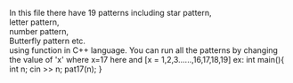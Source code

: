 In this file there have 19 patterns including star pattern,<br> letter pattern,<br>number pattern,<br>Butterfly  pattern etc.<br> using function in C++ language.
You can run all the patterns by changing the value of 'x' where x=17 here and [x = 1,2,3......,16,17,18,19]
ex:  int main(){
     int n;
     cin >> n;
     pat17(n);
     }
